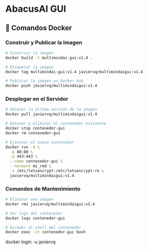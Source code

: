 # AbacusAI GUI

## 🐳 Comandos Docker

### Construir y Publicar la Imagen
```bash
# Construir la imagen
docker build -t multimindai-gui:v1.4 .

# Etiquetar la imagen
docker tag multimindai-gui:v1.4 javiervq/multimindaigui:v1.4

# Publicar la imagen en Docker Hub
docker push javiervq/multimindaigui:v1.4
```

### Desplegar en el Servidor
```bash
# Obtener la última versión de la imagen
docker pull javiervq/multimindaigui:v1.4

# Detener y eliminar el contenedor existente
docker stop contenedor-gui
docker rm contenedor-gui

# Ejecutar el nuevo contenedor
docker run -d \
  -p 80:80 \
  -p 443:443 \
  --name contenedor-gui \
  --network mi_red \
  -v /etc/letsencrypt:/etc/letsencrypt:ro \
  javiervq/multimindaigui:v1.4
```

### Comandos de Mantenimiento
```bash
# Eliminar una imagen
docker rmi javiervq/multimindaigui:v1.4

# Ver logs del contenedor
docker logs contenedor-gui

# Acceder al shell del contenedor
docker exec -it contenedor-gui bash
```
docker login -u javiervq
